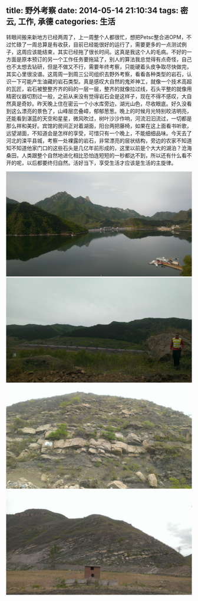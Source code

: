 title: 野外考察
date: 2014-05-14 21:10:34
tags: 密云, 工作, 承德
categories: 生活
---
转眼间搬来新地方已经两周了，上一周整个人都很忙，想把Petsc整合进OPM，不过忙碌了一周总算是有收获，目前已经能很好的运行了，需要更多的一点测试例子，这周应该能结束，其实已经拖了很长时间。这真是我这个人的毛病。不好的一方面是原本预订的另一个工作任务要拖延了，别人的算法我总觉得有点奇怪，自己也不太想去钻研，但是不做又不行，需要年终考察，只能硬着头皮争取尽快做完，其实心里很没谱。这周周一到周三公司组织去野外考察，看看各种类型的岩石，认识一下可能产生油藏的岩石类型。真是感叹大自然的鬼斧神工，就像一个技术高超的瓦匠，岩石被整整齐齐的码的一层一层，整齐的就像拉过线，石头平整的就像用精密仪器切割过一般，之前从来没有觉得岩石会是这样子，现在不得不感叹，大自然真是奇妙。昨天晚上住在密云一个小水库旁边，湖光山色，尽收眼底。好久没看到这么漂亮的景色了，山峰层峦叠嶂，郁郁葱葱。晚上的时候月光特别皎洁明亮，还能看到湛蓝的天空和星星，微风吹过，树叶沙沙作响，河流汩汩流过，一切都是那么祥和美好。宾馆的房间正对着湖面，阳台两把藤椅，如果在这上面看书听歌，远望湖面，不知道会是怎样的享受，可惜只有一个晚上，不能细细品味。今天去了河北的滦平县城，考察一处裸露的岩石，非常漂亮的层状结构，旁边的农家不知道知不知道他家门口的这些石头是几亿年前形成的，这里以前是个大大的湖泊？沧海桑田，人类跟整个自然地进化相比恐怕连短短的一秒都达不到，所以还有什么看不开的呢，以后都要终归自然。活好当下，享受生活才应该是生活的主旋律。

![](/picture/514-1.jpg)
![](/picture/514-2.jpg)
![](/picture/514-3.jpg)
![](/picture/514-4.jpg)

